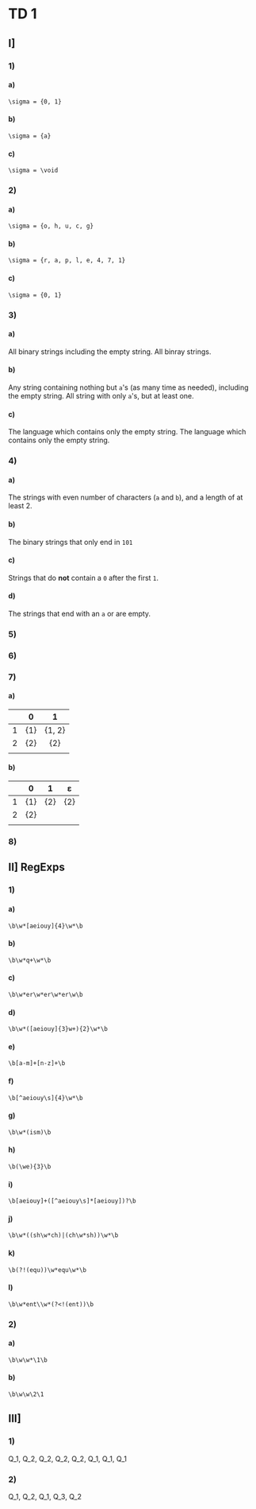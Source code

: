 # TD 1

## I]

### 1)

#### a)

```maths
\sigma = {0, 1}
```

#### b)

```maths
\sigma = {a}
```

#### c)

```maths
\sigma = \void
```

### 2)

#### a)

```maths
\sigma = {o, h, u, c, g}
```

#### b)

```maths
\sigma = {r, a, p, l, e, 4, 7, 1}
```

#### c)

```maths
\sigma = {0, 1}
```

### 3)

#### a)

All binary strings including the empty string.
All binray strings.

#### b)

Any string containing nothing but `a`'s (as many time as needed), including the empty string.
All string with only `a`'s, but at least one.

#### c)

The language which contains only the empty string.
The language which contains only the empty string.

### 4)

#### a)

The strings with even number of characters (`a` and `b`), and a length of at least 2.

#### b)

The binary strings that only end in ``101``

#### c)

Strings that do **not** contain a `0` after the first `1`.

#### d)

The strings that end with an `a` or are empty.

### 5)

<!-- A COMPLETER AVEC LES DIAGRAMMES -->

### 6)

<!-- A COMPLETER AVEC LES DIAGRAMMES -->

### 7)

#### a)

|   |  0  |    1   |
|---|:---:|:------:|
| 1 | {1} | {1, 2} |
| 2 | {2} |   {2}  |
|   |     |        |

#### b)

|   |  0  |  1  |  ε  |
|---|:---:|:---:|:---:|
| 1 | {1} | {2} | {2} |
| 2 | {2} |     |     |
|   |     |     |     |

### 8)

<!-- A COMPLETER AVEC LES IMAGES -->

## II] RegExps

### 1)

#### a)

```regex
\b\w*[aeiouy]{4}\w*\b
```

#### b)

```regex
\b\w*q+\w*\b
```

#### c)

```regex
\b\w*er\w*er\w*er\w\b
```

#### d)

```regex
\b\w*([aeiouy]{3}w+){2}\w*\b
```

#### e)

```regex
\b[a-m]+[n-z]+\b
```

#### f)

```regex
\b[^aeiouy\s]{4}\w*\b
```

#### g)

```regex
\b\w*(ism)\b
```

#### h)

```regex
\b(\we){3}\b
```

#### i)

```regex
\b[aeiouy]+([^aeiouy\s]*[aeiouy])?\b
```

#### j)
```regex
\b\w*((sh\w*ch)|(ch\w*sh))\w*\b
```

#### k)

```regex
\b(?!(equ))\w*equ\w*\b
```

#### l)

```regex
\b\w*ent\\w*(?<!(ent))\b
```

### 2)

#### a)

```regex
\b\w\w*\1\b
```

#### b)

```regex
\b\w\w\2\1
```

## III]

### 1)

Q_1, Q_2, Q_2, Q_2, Q_2, Q_1, Q_1, Q_1

### 2)

Q_1, Q_2, Q_1, Q_3, Q_2

